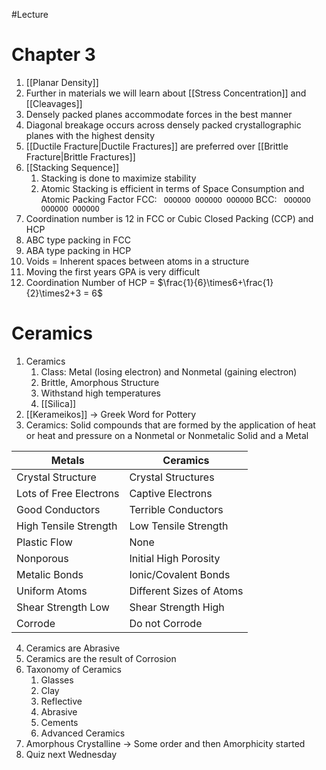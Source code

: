#Lecture 
# Chapter 3
1. [[Planar Density]]
2. Further in materials we will learn about [[Stress Concentration]] and [[Cleavages]]
3. Densely packed planes accommodate forces in the best manner
4. Diagonal breakage occurs across densely packed crystallographic planes with the highest density
5. [[Ductile Fracture|Ductile Fractures]] are preferred over [[Brittle Fracture|Brittle Fractures]]
6. [[Stacking Sequence]]
	1. Stacking is done to maximize stability
	2. Atomic Stacking is efficient in terms of Space Consumption and Atomic Packing Factor 
FCC: ```
OOOOOO
OOOOOO
OOOOOO```
 BCC: ```
OOOOOO
 OOOOOO
OOOOOO```
7. Coordination number is 12 in FCC or Cubic Closed Packing (CCP) and HCP
8. ABC type packing in FCC
9. ABA type packing in HCP
10. Voids = Inherent spaces between atoms in a structure
11. Moving the first years GPA is very difficult
12. Coordination Number of HCP = $\frac{1}{6}\times6+\frac{1}{2}\times2+3 = 6$
# Ceramics
1. Ceramics
	1. Class: Metal (losing electron) and Nonmetal (gaining electron)
	2. Brittle, Amorphous Structure
	3. Withstand high temperatures
	4. [[Silica]]
2. [[Kerameikos]] $\to$ Greek Word for Pottery
3. Ceramics: Solid compounds that are formed by the application of heat or heat and pressure on a Nonmetal or Nonmetalic Solid and a Metal

| Metals                 | Ceramics                 |
| ---------------------- | ------------------------ |
| Crystal Structure      | Crystal Structures       |
| Lots of Free Electrons | Captive Electrons        |
| Good Conductors        | Terrible Conductors      |
| High Tensile Strength  | Low Tensile Strength     |
| Plastic Flow           | None                     |
| Nonporous              | Initial High Porosity    |
| Metalic Bonds          | Ionic/Covalent Bonds     |
| Uniform Atoms          | Different Sizes of Atoms |
| Shear Strength Low     | Shear Strength High      |
| Corrode                | Do not Corrode           |
4. Ceramics are Abrasive
5. Ceramics are the result of Corrosion
6. Taxonomy of Ceramics
	1. Glasses
	2. Clay
	3. Reflective
	4. Abrasive
	5. Cements
	6. Advanced Ceramics
7. Amorphous Crystalline $\to$ Some order and then Amorphicity started
8. Quiz next Wednesday